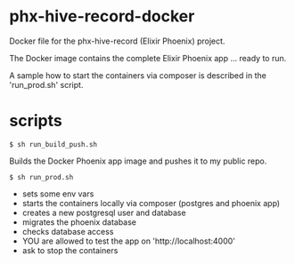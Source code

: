 # phx-hive-record-docker
Docker file for the phx-hive-record (Elixir Phoenix) project.

The Docker image contains the complete Elixir Phoenix app ... ready to run.

A sample how to start the containers via composer is described in the 'run_prod.sh' script.

# scripts

```
$ sh run_build_push.sh
```

Builds the Docker Phoenix app image and pushes it to my public repo.

```
$ sh run_prod.sh
```

- sets some env vars
- starts the containers locally via composer (postgres and phoenix app)
- creates a new postgresql user and database
- migrates the phoenix database
- checks database access
- YOU are allowed to test the app on 'http://localhost:4000'
- ask to stop the containers
